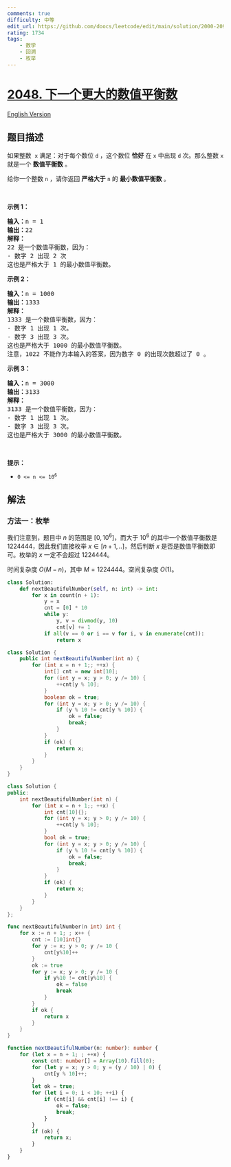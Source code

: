 ```yaml
---
comments: true
difficulty: 中等
edit_url: https://github.com/doocs/leetcode/edit/main/solution/2000-2099/2048.Next%20Greater%20Numerically%20Balanced%20Number/README.md
rating: 1734
tags:
    - 数学
    - 回溯
    - 枚举
---
```


# [2048. 下一个更大的数值平衡数](https://leetcode.cn/problems/next-greater-numerically-balanced-number)

[English Version](/solution/2000-2099/2048.Next%20Greater%20Numerically%20Balanced%20Number/README_EN.md)

## 题目描述

<!-- 这里写题目描述 -->

<p>如果整数&nbsp; <code>x</code> 满足：对于每个数位&nbsp;<code>d</code> ，这个数位&nbsp;<strong>恰好</strong> 在 <code>x</code> 中出现 <code>d</code> 次。那么整数 <code>x</code> 就是一个 <strong>数值平衡数</strong> 。</p>

<p>给你一个整数 <code>n</code> ，请你返回 <strong>严格大于</strong> <code>n</code> 的 <strong>最小数值平衡数</strong> 。</p>

<p>&nbsp;</p>

<p><strong>示例 1：</strong></p>

<pre>
<strong>输入：</strong>n = 1
<strong>输出：</strong>22
<strong>解释：</strong>
22 是一个数值平衡数，因为：
- 数字 2 出现 2 次 
这也是严格大于 1 的最小数值平衡数。
</pre>

<p><strong>示例 2：</strong></p>

<pre>
<strong>输入：</strong>n = 1000
<strong>输出：</strong>1333
<strong>解释：</strong>
1333 是一个数值平衡数，因为：
- 数字 1 出现 1 次。
- 数字 3 出现 3 次。 
这也是严格大于 1000 的最小数值平衡数。
注意，1022 不能作为本输入的答案，因为数字 0 的出现次数超过了 0 。</pre>

<p><strong>示例 3：</strong></p>

<pre>
<strong>输入：</strong>n = 3000
<strong>输出：</strong>3133
<strong>解释：</strong>
3133 是一个数值平衡数，因为：
- 数字 1 出现 1 次。
- 数字 3 出现 3 次。 
这也是严格大于 3000 的最小数值平衡数。
</pre>

<p>&nbsp;</p>

<p><strong>提示：</strong></p>

<ul>
	<li><code>0 &lt;= n &lt;= 10<sup>6</sup></code></li>
</ul>

## 解法

### 方法一：枚举

我们注意到，题目中 $n$ 的范围是 $[0, 10^6]$，而大于 $10^6$ 的其中一个数值平衡数是 $1224444$，因此我们直接枚举 $x \in [n + 1, ..]$，然后判断 $x$ 是否是数值平衡数即可。枚举的 $x$ 一定不会超过 $1224444$。

时间复杂度 $O(M - n)$，其中 $M = 1224444$。空间复杂度 $O(1)$。

<!-- tabs:start -->

```python
class Solution:
    def nextBeautifulNumber(self, n: int) -> int:
        for x in count(n + 1):
            y = x
            cnt = [0] * 10
            while y:
                y, v = divmod(y, 10)
                cnt[v] += 1
            if all(v == 0 or i == v for i, v in enumerate(cnt)):
                return x
```

```java
class Solution {
    public int nextBeautifulNumber(int n) {
        for (int x = n + 1;; ++x) {
            int[] cnt = new int[10];
            for (int y = x; y > 0; y /= 10) {
                ++cnt[y % 10];
            }
            boolean ok = true;
            for (int y = x; y > 0; y /= 10) {
                if (y % 10 != cnt[y % 10]) {
                    ok = false;
                    break;
                }
            }
            if (ok) {
                return x;
            }
        }
    }
}
```

```cpp
class Solution {
public:
    int nextBeautifulNumber(int n) {
        for (int x = n + 1;; ++x) {
            int cnt[10]{};
            for (int y = x; y > 0; y /= 10) {
                ++cnt[y % 10];
            }
            bool ok = true;
            for (int y = x; y > 0; y /= 10) {
                if (y % 10 != cnt[y % 10]) {
                    ok = false;
                    break;
                }
            }
            if (ok) {
                return x;
            }
        }
    }
};
```

```go
func nextBeautifulNumber(n int) int {
	for x := n + 1; ; x++ {
		cnt := [10]int{}
		for y := x; y > 0; y /= 10 {
			cnt[y%10]++
		}
		ok := true
		for y := x; y > 0; y /= 10 {
			if y%10 != cnt[y%10] {
				ok = false
				break
			}
		}
		if ok {
			return x
		}
	}
}
```

```ts
function nextBeautifulNumber(n: number): number {
    for (let x = n + 1; ; ++x) {
        const cnt: number[] = Array(10).fill(0);
        for (let y = x; y > 0; y = (y / 10) | 0) {
            cnt[y % 10]++;
        }
        let ok = true;
        for (let i = 0; i < 10; ++i) {
            if (cnt[i] && cnt[i] !== i) {
                ok = false;
                break;
            }
        }
        if (ok) {
            return x;
        }
    }
}
```

<!-- tabs:end -->

<!-- end -->
